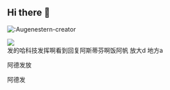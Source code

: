 ## Hi there 👋
![:Augenestern-creator](https://count.getloli.com/get/@:Augenestern-creator?theme=gelbooru-h)


<div float="right">
  <img src="https://github-readme-stats.vercel.app/api?username=jiangwayway&show_icons=true&theme=transparent" /> 
</div>
发的哈科技发挥啊看到回复阿斯蒂芬啊饭阿帆
放大d
地方a


阿德发放

阿德发

<!--
**jiangwayway/jiangwayway** is a ✨ _special_ ✨ repository because its `README.md` (this file) appears on your GitHub profile.

Here are some ideas to get you started:

- 🔭 I’m currently working on ...
- 🌱 I’m currently learning ...
- 👯 I’m looking to collaborate on ...
- 🤔 I’m looking for help with ...
- 💬 Ask me about ...
- 📫 How to reach me: ...
- 😄 Pronouns: ...
- ⚡ Fun fact: ...
-->
